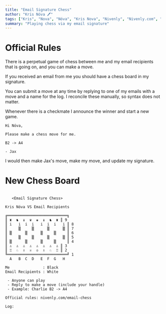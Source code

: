 ```yaml
---
title: "Email Signature Chess"
author: "Kris Nóva 🖊"
tags: ["Kris", "Nova", "Nóva", "Kris Nova", "Nivenly", "Nivenly.com", "Blog", "Writing", "Email Chess", "Email Signature", "Chess", "Ascii", "Email Chess Ascii"]
summary: "Playing chess via my email signature"
---
```


# Official Rules

There is a perpetual game of chess between me and my email recipients that is going on, and you can make a move.

If you received an email from me you should have a chess board in my signature.

You can submit a move at any time by replying to one of my emails with a move and a name for the log.
I reconcile these manually, so syntax does not matter.

Whenever there is a checkmate I announce the winner and start a new game.

```
Hi Nóva,

Please make a chess move for me.

B2 -> A4

- Jax
```

I would then make Jax's move, make my move, and update my signature.



# New Chess Board

```

   <Email Signature Chess>

Kris Nóva VS Email Recipients

╔═══════════════════════════╗
║ ♜  ♞  ♝  ♛  ♚  ♝  ♞  ♜ ║ 9
║ i   i  i  i   i  i  i   i ║ 8
║     ▒     ▒      ▒      ▒ ║ 7
║ ▒      ▒      ▒     ▒     ║ 6
║     ▒     ▒      ▒      ▒ ║ 5
║ ▒      ▒      ▒     ▒     ║ 4
║ ♙  ♙  ♙  ♙  ♙  ♙  ♙  ♙ ║ 3
║ ♖  ♘  ♗  ♕  ♔  ♗  ♘  ♖ ║ 2
╚═══════════════════════════╝ 1
  A   B  C  D   E  F  G   H
  
Me               : Black
Email Recipients : White

 - Anyone can play
 - Reply to make a move (include your handle)
 - Example: Charlie B2 -> A4
 
Official rules: nivenly.com/email-chess
  
Log:
  
```